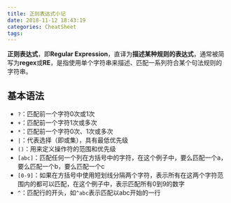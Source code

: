 ```yaml
---
title: 正则表达式小记
date: 2018-11-12 18:43:19
categories: CheatSheet
tags:
---
```


**正则表达式**，即**Regular Expression**，直译为**描述某种规则的表达式**，通常被简写为**regex**或**RE**，是指使用单个字符串来描述、匹配一系列符合某个句法规则的字符串。

## 基本语法

- `?`：匹配前一个字符0次或1次
- `+`：匹配前一个字符1次或多次
- `*`：匹配前一个字符0次、1次或多次
- `|`：代表选择（即或集），具有最低优先级
- `()`：用来定义操作符的范围和优先级
- `[abc]`：匹配任何一个列在方括号中的字符，在这个例子中，要么匹配一个a，要么匹配一个b，要么匹配一个c
- `[0-9]`：如果在方括号中使用短划线分隔两个字符，表示所有在这两个字符范围内的都可以匹配，在这个例子中，表示匹配所有0到9的数字
- `^`：匹配行的开头，如`^abc`表示匹配以abc开始的一行